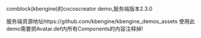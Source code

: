 
comblock(kbengine)的cocoscreator demo,服务端版本2.3.0

服务端资源地址https://github.com/kbengine/kbengine_demos_assets
使用此demo需要把Avatar.def内所有Components的内容注释掉!


